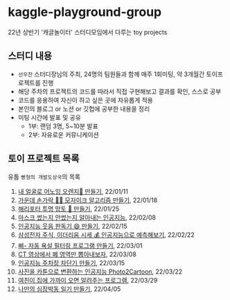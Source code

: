 # kaggle-playground-group
22년 상반기 '캐글놀이터' 스터디모임에서 다루는 toy projects


## 스터디 내용
* `선우찬` 스터디장님의 주최, 24명의 팀원들과 함께 매주 1회미팅, 약 3개월간 토이프로젝트를 진행
* 해당 주차의 프로젝트의 코드를 따라서 직접 구현해보고 결과를 확인, 스스로 공부
* 코드를 응용하여 자신이 하고 싶은 곳에 자유롭게 적용
* 본인의 블로그 or 노션 or 깃헙에 공부한 내용을 정리
* 미팅 시간에 발표 및 공유
  * 1부: 랜덤 3명, 5~10분 발표
  * 2부: 자유로운 커뮤니케이션

## 토이 프로젝트 목록
유툽 `빵형의 개발도상국`의 목록
1. [내 얼굴로 어노잉 오렌지🍊 만들기](https://www.youtube.com/watch?v=9VYUXchrMcM&t=178s), 22/01/11
2. [가운데 손가락 🖕🏻 모자이크 알고리즘 만들기](https://youtu.be/tQeuPrX821w?list=PL-xmlFOn6TUJ9KjFo0VsM3BI9yrCxTnAz), 22/01/18
3. [해리포터 투명 망토 🧙 만들기](https://youtu.be/suytB_6aS6M), 22/01/25
4. [마스크 썼는지 안썼는지 알아내는 인공지능](https://youtu.be/ncIyy1doSJ8), 22/02/08
5. [인공지능 웃음 판독기 😄  만들기](https://youtu.be/GrN1tKjVBM8), 22/02/15
6. [삼성전자 주식, 이더리움 시세 💰 인공지능으로 예측해보기](https://youtu.be/sG_WeGbZ9A4), 22/02/22
7. [삐- 자동 욕설 필터링 프로그램 만들기](https://youtu.be/J01pGSPOQTk?list=PL-xmlFOn6TUJ9KjFo0VsM3BI9yrCxTnAz), 22/03/01
8. [CT 영상에서 폐 영역만 뽑아내보자](https://youtu.be/z8lK69BQ0VE?list=PL-xmlFOn6TULrmwkXjRCDAas0ixd_NtyK), 22/03/08
9. [인공지능 주차장 차단기 만들기](https://youtu.be/mmFrZV1iH0c), 22/03/15
10. [사진을 카툰으로 변환하는 인공지능 Photo2Cartoon](https://youtu.be/fDFvkcxxg-8), 22/03/22
11. [여친이 집에 가까이 오면 알려주는 프로그램](https://youtu.be/a0t93T2TJLw), 22/03/29
12. [나만의 심장박동 일기 만들기](https://youtu.be/Jz6OSzHrbfs?list=PL-xmlFOn6TUKlWNQ1_jikNWCdRUO3MBJm), 22/04/05

